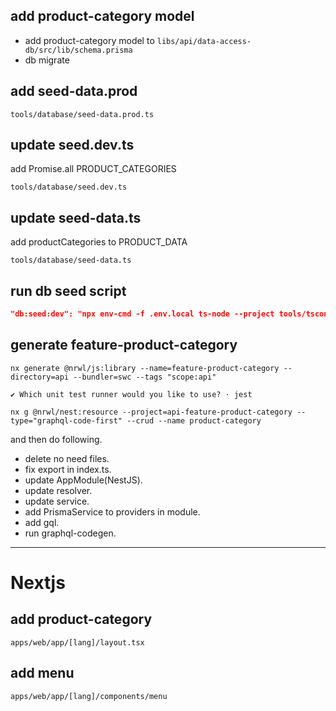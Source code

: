 ## add product-category model

* add product-category model to `libs/api/data-access-db/src/lib/schema.prisma`
* db migrate

## add seed-data.prod

 `tools/database/seed-data.prod.ts`

## update seed.dev.ts

add Promise.all PRODUCT_CATEGORIES  

 `tools/database/seed.dev.ts`

## update seed-data.ts

add productCategories to PRODUCT_DATA

 `tools/database/seed-data.ts`

## run db seed script

```json
"db:seed:dev": "npx env-cmd -f .env.local ts-node --project tools/tsconfig.tools.json tools/database/seed.dev.ts",
```

## generate feature-product-category

```shell
nx generate @nrwl/js:library --name=feature-product-category --directory=api --bundler=swc --tags "scope:api"

✔ Which unit test runner would you like to use? · jest
```

```shell
nx g @nrwl/nest:resource --project=api-feature-product-category --type="graphql-code-first" --crud --name product-category
```

and then do following.

* delete no need files.
* fix export in index.ts.
* update AppModule(NestJS).
* update resolver.
* update service.
* add PrismaService to providers in module.
* add gql.
* run graphql-codegen.

_________________________________________________

# Nextjs

## add product-category

 `apps/web/app/[lang]/layout.tsx`

## add menu

 `apps/web/app/[lang]/components/menu`
